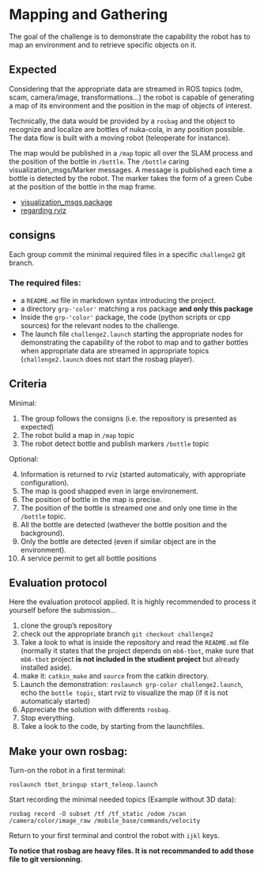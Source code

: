 # Mapping and Gathering

The goal of the challenge is to demonstrate the capability the robot has to map an environment and to retrieve specific objects on it.


## Expected

Considering that the appropriate data are streamed in ROS topics (odm, scam, camera/image, transformations...) the robot is capable of generating a map of its environment and the position in the map of objects of interest.

Technically, the data would be provided by a `rosbag` and the object to recognize and localize are bottles of nuka-cola, in any position possible.
The data flow is built with a moving robot (teleoperate for instance).

The map would be published in a `/map` topic all over the SLAM process and the position of the bottle in `/bottle`.
The `/bottle` caring visualization_msgs/Marker messages.
A message is published each time a bottle is detected by the robot.
The marker takes the form of a green Cube at the position of the bottle in the map frame.


* [visualization_msgs package](http://wiki.ros.org/visualization_msgs)
* [regarding rviz](https://wiki.ros.org/rviz/DisplayTypes/Marker)


## consigns

Each group commit the minimal required files in a specific `challenge2` git branch.

### The required files:

* a `README.md` file in markdown syntax introducing the project.
* a directory `grp-'color'` matching a ros package **and only this package**
* Inside the `grp-'color'` package, the code (python scripts or cpp sources) for the relevant nodes to the challenge.
* The launch file `challenge2.launch` starting the appropriate nodes for demonstrating the capability of the robot to map and to gather bottles when appropriate data are streamed in appropriate topics (`challenge2.launch` does not start the rosbag player).


## Criteria

Minimal:

1. The group follows the consigns (i.e. the repository is presented as expected)
3. The robot build a map in `/map` topic
3. The robot detect bottle and publish markers `/bottle` topic

Optional:

4. Information is returned to rviz (started automaticaly, with appropriate configuration).
5. The map is good shapped even in large environement.
6. The position of bottle in the map is precise.
7. The position of the bottle is streamed one and only one time in the `/bottle` topic.
8. All the bottle are detected (wathever the bottle position and the background).
9. Only the bottle are detected (even if similar object are in the environment).
10. A service permit to get all bottle positions


## Evaluation protocol

Here the evaluation protocol applied.
It is highly recommended to process it yourself before the submission...

1. clone the group’s repository
1. check out the appropriate branch `git checkout challenge2`
2. Take a look to what is inside the repository and read the `README.md` file (normally it states that the project depends on `mb6-tbot`, make sure that `mb6-tbot` project **is not included in the studient project** but already installed aside).
3. make it: `catkin_make` and `source` from the catkin directory.
4. Launch the demonstration: `roslaunch grp-color challenge2.launch`, echo the `bottle topic`, start rviz to visualize the map (if it is not automaticaly started)
5. Appreciate the solution with differents `rosbag`.
6. Stop everything.
7. Take a look to the code, by starting from the launchfiles.


## Make your own rosbag:

Turn-on the robot in a first terminal:

```
roslaunch tbot_bringup start_teleop.launch
```

Start recording the minimal needed topics (Example without 3D data):

```
rosbag record -O subset /tf /tf_static /odom /scan /camera/color/image_raw /mobile_base/commands/velocity
```

Return to your first terminal and control the robot with `ijkl` keys.

**To notice that rosbag are heavy files. It is not recommanded to add those file to git versionning.**
